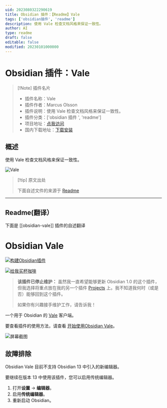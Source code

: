 ```yaml
---
uid: 2023080322290619
title: Obsidian 插件：【Readme】Vale
tags: ['obsidian插件', 'readme']
description: 使用 Vale 检查文档风格来保证一致性。
author: AI
type: readme
draft: false
editable: false
modified: 20230101000000
---
```


# Obsidian 插件：Vale

> [!Note] 插件名片
> - 插件名称：Vale
> - 插件作者：Marcus Olsson
> - 插件说明：使用 Vale 检查文档风格来保证一致性。
> - 插件分类：['obsidian 插件 ', 'readme']
> - 项目地址：[点我访问](https://github.com/marcusolsson/obsidian-vale)
> - 国内下载地址：[下载安装](https://pkmer.cn/products/plugin/pluginMarket/?obsidian-vale)

## 概述

使用 Vale 检查文档风格来保证一致性。

![Vale](https://cdn.pkmer.cn/covers/obsidian-vale.png!pkmer)

> [!tip] 原文出处
>
>下面自述文件的来源于 [Readme](https://ghproxy.net/https://raw.githubusercontent.com/marcusolsson/obsidian-vale/main/README.md)
>

---

## Readme(翻译）

下面是 [[obsidian-vale]] 插件的自述翻译

# Obsidian Vale

[![构建Obsidian插件](https://github.com/marcusolsson/obsidian-vale/actions/workflows/release.yml/badge.svg)](https://github.com/marcusolsson/obsidian-vale/actions/workflows/release.yml)

[![给我买杯咖啡](https://img.shields.io/badge/-buy_me_a%C2%A0coffee-gray?logo=buy-me-a-coffee)](https://www.buymeacoffee.com/marcusolsson)

> **该插件已停止维护：** 虽然我一直希望能够更新 Obsidian 1.0 的这个插件，但我选择将重点放在我的另一个插件 [Projects](https://github.com/marcusolsson/obsidian-projects) 上。我不知道我何时（或是否）能够回到这个插件。
>
> 如果你有兴趣接手维护工作，请告诉我！

一个用于 Obsidian 的 [Vale](https://docs.errata.ai/) 客户端。

要查看插件的使用方法，请查看 [开始使用Obsidian Vale](https://vimeo.com/641460560)。

![屏幕截图](screenshot.png)

## 故障排除

Obsidian Vale 目前不支持 Obsidian 13 中引入的新编辑器。

要继续在版本 13 中使用该插件，您可以启用传统编辑器。

1. 打开**设置** -> **编辑器**。
2. 启用**传统编辑器**。
3. 重新启动 Obsidian。



